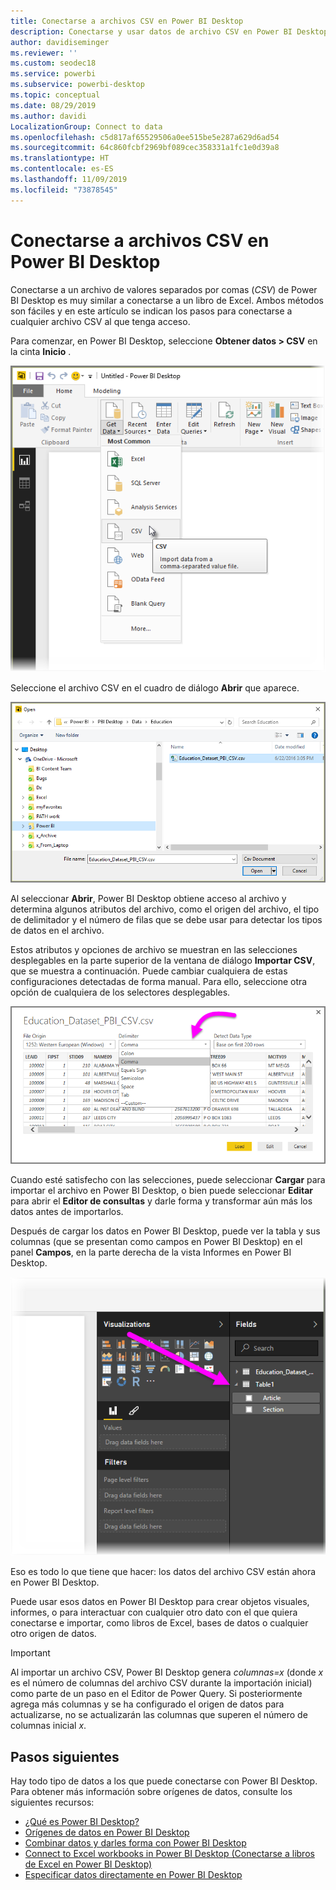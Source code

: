 ```yaml
---
title: Conectarse a archivos CSV en Power BI Desktop
description: Conectarse y usar datos de archivo CSV en Power BI Desktop fácilmente
author: davidiseminger
ms.reviewer: ''
ms.custom: seodec18
ms.service: powerbi
ms.subservice: powerbi-desktop
ms.topic: conceptual
ms.date: 08/29/2019
ms.author: davidi
LocalizationGroup: Connect to data
ms.openlocfilehash: c5d817af65529506a0ee515be5e287a629d6ad54
ms.sourcegitcommit: 64c860fcbf2969bf089cec358331a1fc1e0d39a8
ms.translationtype: HT
ms.contentlocale: es-ES
ms.lasthandoff: 11/09/2019
ms.locfileid: "73878545"
---
```

# <a name="connect-to-csv-files-in-power-bi-desktop"></a>Conectarse a archivos CSV en Power BI Desktop
Conectarse a un archivo de valores separados por comas (*CSV*) de Power BI Desktop es muy similar a conectarse a un libro de Excel. Ambos métodos son fáciles y en este artículo se indican los pasos para conectarse a cualquier archivo CSV al que tenga acceso.

Para comenzar, en Power BI Desktop, seleccione **Obtener datos > CSV** en la cinta **Inicio** .

![](media/desktop-connect-csv/connect-to-csv_1.png)

Seleccione el archivo CSV en el cuadro de diálogo **Abrir** que aparece.

![](media/desktop-connect-csv/connect-to-csv_2.png)

Al seleccionar **Abrir**, Power BI Desktop obtiene acceso al archivo y determina algunos atributos del archivo, como el origen del archivo, el tipo de delimitador y el número de filas que se debe usar para detectar los tipos de datos en el archivo.

Estos atributos y opciones de archivo se muestran en las selecciones desplegables en la parte superior de la ventana de diálogo **Importar CSV**, que se muestra a continuación. Puede cambiar cualquiera de estas configuraciones detectadas de forma manual. Para ello, seleccione otra opción de cualquiera de los selectores desplegables.

![](media/desktop-connect-csv/connect-to-csv_3.png)

Cuando esté satisfecho con las selecciones, puede seleccionar **Cargar** para importar el archivo en Power BI Desktop, o bien puede seleccionar **Editar** para abrir el **Editor de consultas** y darle forma y transformar aún más los datos antes de importarlos.

Después de cargar los datos en Power BI Desktop, puede ver la tabla y sus columnas (que se presentan como campos en Power BI Desktop) en el panel **Campos**, en la parte derecha de la vista Informes en Power BI Desktop.

![](media/desktop-connect-csv/connect-to-csv_4.png)

Eso es todo lo que tiene que hacer: los datos del archivo CSV están ahora en Power BI Desktop.

Puede usar esos datos en Power BI Desktop para crear objetos visuales, informes, o para interactuar con cualquier otro dato con el que quiera conectarse e importar, como libros de Excel, bases de datos o cualquier otro origen de datos.

> [!IMPORTANT]
> Al importar un archivo CSV, Power BI Desktop genera *columnas=x* (donde *x* es el número de columnas del archivo CSV durante la importación inicial) como parte de un paso en el Editor de Power Query. Si posteriormente agrega más columnas y se ha configurado el origen de datos para actualizarse, no se actualizarán las columnas que superen el número de columnas inicial *x*. 


## <a name="next-steps"></a>Pasos siguientes
Hay todo tipo de datos a los que puede conectarse con Power BI Desktop. Para obtener más información sobre orígenes de datos, consulte los siguientes recursos:

* [¿Qué es Power BI Desktop?](desktop-what-is-desktop.md)
* [Orígenes de datos en Power BI Desktop](desktop-data-sources.md)
* [Combinar datos y darles forma con Power BI Desktop](desktop-shape-and-combine-data.md)
* [Connect to Excel workbooks in Power BI Desktop (Conectarse a libros de Excel en Power BI Desktop)](desktop-connect-excel.md)   
* [Especificar datos directamente en Power BI Desktop](desktop-enter-data-directly-into-desktop.md)   

